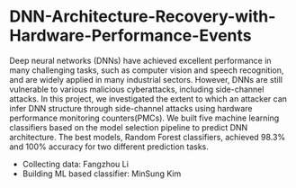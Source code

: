 # DNN-Architecture-Recovery-with-Hardware-Performance-Events
Deep neural networks (DNNs) have achieved excellent performance in many challenging tasks, such as computer vision and speech recognition, and are widely applied in many industrial sectors. However, DNNs are still vulnerable to various malicious cyberattacks, including side-channel attacks. In this project, we investigated the extent to which an attacker can infer DNN structure through side-channel attacks using hardware performance monitoring counters(PMCs). We built five machine learning classifiers based on the model selection pipeline to predict DNN architecture. The best models, Random Forest classifiers, achieved 98.3% and 100% accuracy for two different prediction tasks.
- Collecting data: Fangzhou Li 
- Building ML based classifier: MinSung Kim 

